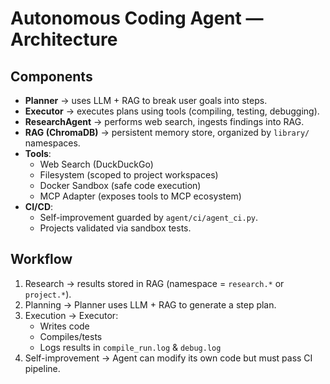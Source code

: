 # Autonomous Coding Agent — Architecture

## Components
- **Planner** → uses LLM + RAG to break user goals into steps.
- **Executor** → executes plans using tools (compiling, testing, debugging).
- **ResearchAgent** → performs web search, ingests findings into RAG.
- **RAG (ChromaDB)** → persistent memory store, organized by `library/` namespaces.
- **Tools**:
  - Web Search (DuckDuckGo)
  - Filesystem (scoped to project workspaces)
  - Docker Sandbox (safe code execution)
  - MCP Adapter (exposes tools to MCP ecosystem)
- **CI/CD**:
  - Self-improvement guarded by `agent/ci/agent_ci.py`.
  - Projects validated via sandbox tests.

## Workflow
1. Research → results stored in RAG (namespace = `research.*` or `project.*`).
2. Planning → Planner uses LLM + RAG to generate a step plan.
3. Execution → Executor:
   - Writes code
   - Compiles/tests
   - Logs results in `compile_run.log` & `debug.log`
4. Self-improvement → Agent can modify its own code but must pass CI pipeline.
